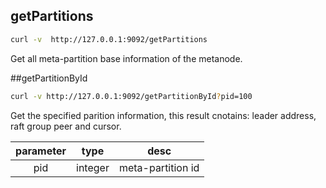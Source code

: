 ## getPartitions
```bash
curl -v  http://127.0.0.1:9092/getPartitions
```
Get all meta-partition base information of the metanode.

##getPartitionById
```bash
curl -v http://127.0.0.1:9092/getPartitionById?pid=100
```
Get the specified parition information, this result cnotains: leader address, raft group peer and cursor.
    
|parameter | type | desc|
|:---:|:---:|:---:|
| pid |integer |meta-partition id |
    
    
    

